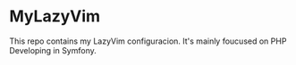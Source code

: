 # MyLazyVim
This repo contains my LazyVim configuracion. It's mainly foucused on PHP Developing in Symfony.
